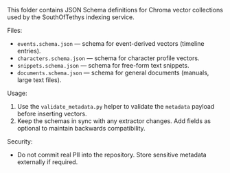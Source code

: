 This folder contains JSON Schema definitions for Chroma vector collections used by the SouthOfTethys indexing service.

Files:
- `events.schema.json` — schema for event-derived vectors (timeline entries).
- `characters.schema.json` — schema for character profile vectors.
- `snippets.schema.json` — schema for free-form text snippets.
- `documents.schema.json` — schema for general documents (manuals, large text files).

Usage:
1. Use the `validate_metadata.py` helper to validate the `metadata` payload before inserting vectors.
2. Keep the schemas in sync with any extractor changes. Add fields as optional to maintain backwards compatibility.

Security:
- Do not commit real PII into the repository. Store sensitive metadata externally if required.
